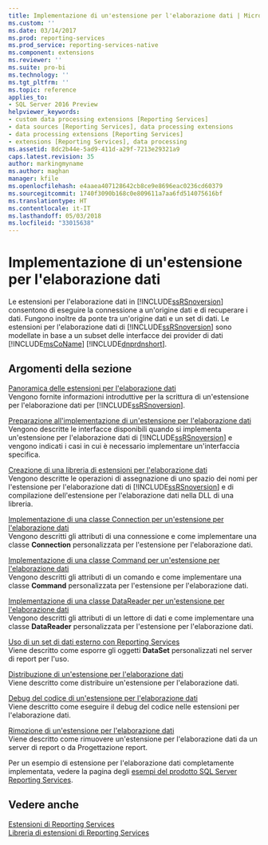 ```yaml
---
title: Implementazione di un'estensione per l'elaborazione dati | Microsoft Docs
ms.custom: ''
ms.date: 03/14/2017
ms.prod: reporting-services
ms.prod_service: reporting-services-native
ms.component: extensions
ms.reviewer: ''
ms.suite: pro-bi
ms.technology: ''
ms.tgt_pltfrm: ''
ms.topic: reference
applies_to:
- SQL Server 2016 Preview
helpviewer_keywords:
- custom data processing extensions [Reporting Services]
- data sources [Reporting Services], data processing extensions
- data processing extensions [Reporting Services]
- extensions [Reporting Services], data processing
ms.assetid: 8dc2b44e-5ad9-411d-a29f-7213e29321a9
caps.latest.revision: 35
author: markingmyname
ms.author: maghan
manager: kfile
ms.openlocfilehash: e4aaea407128642cb8ce9e8696eac0236cd60379
ms.sourcegitcommit: 1740f3090b168c0e809611a7aa6fd514075616bf
ms.translationtype: HT
ms.contentlocale: it-IT
ms.lasthandoff: 05/03/2018
ms.locfileid: "33015638"
---
```

# <a name="implementing-a-data-processing-extension"></a>Implementazione di un'estensione per l'elaborazione dati
  Le estensioni per l'elaborazione dati in [!INCLUDE[ssRSnoversion](../../../includes/ssrsnoversion-md.md)] consentono di eseguire la connessione a un'origine dati e di recuperare i dati. Fungono inoltre da ponte tra un'origine dati e un set di dati. Le estensioni per l'elaborazione dati di [!INCLUDE[ssRSnoversion](../../../includes/ssrsnoversion-md.md)] sono modellate in base a un subset delle interfacce dei provider di dati [!INCLUDE[msCoName](../../../includes/msconame-md.md)] [!INCLUDE[dnprdnshort](../../../includes/dnprdnshort-md.md)].  
  
## <a name="in-this-section"></a>Argomenti della sezione  
 [Panoramica delle estensioni per l'elaborazione dati](../../../reporting-services/extensions/data-processing/data-processing-extensions-overview.md)  
 Vengono fornite informazioni introduttive per la scrittura di un'estensione per l'elaborazione dati per [!INCLUDE[ssRSnoversion](../../../includes/ssrsnoversion-md.md)].  
  
 [Preparazione all'implementazione di un'estensione per l'elaborazione dati](../../../reporting-services/extensions/data-processing/preparing-to-implement-a-data-processing-extension.md)  
 Vengono descritte le interfacce disponibili quando si implementa un'estensione per l'elaborazione dati di [!INCLUDE[ssRSnoversion](../../../includes/ssrsnoversion-md.md)] e vengono indicati i casi in cui è necessario implementare un'interfaccia specifica.  
  
 [Creazione di una libreria di estensioni per l'elaborazione dati](../../../reporting-services/extensions/data-processing/creating-a-data-processing-extension-library.md)  
 Vengono descritte le operazioni di assegnazione di uno spazio dei nomi per l'estensione per l'elaborazione dati di [!INCLUDE[ssRSnoversion](../../../includes/ssrsnoversion-md.md)] e di compilazione dell'estensione per l'elaborazione dati nella DLL di una libreria.  
  
 [Implementazione di una classe Connection per un'estensione per l'elaborazione dati](../../../reporting-services/extensions/data-processing/implementing-a-connection-class-for-a-data-processing-extension.md)  
 Vengono descritti gli attributi di una connessione e come implementare una classe **Connection** personalizzata per l'estensione per l'elaborazione dati.  
  
 [Implementazione di una classe Command per un'estensione per l'elaborazione dati](../../../reporting-services/extensions/data-processing/implementing-a-command-class-for-a-data-processing-extension.md)  
 Vengono descritti gli attributi di un comando e come implementare una classe **Command** personalizzata per l'estensione per l'elaborazione dati.  
  
 [Implementazione di una classe DataReader per un'estensione per l'elaborazione dati](../../../reporting-services/extensions/data-processing/implementing-a-datareader-class-for-a-data-processing-extension.md)  
 Vengono descritti gli attributi di un lettore di dati e come implementare una classe **DataReader** personalizzata per l'estensione per l'elaborazione dati.  
  
 [Uso di un set di dati esterno con Reporting Services](../../../reporting-services/extensions/data-processing/using-an-external-dataset-with-reporting-services.md)  
 Viene descritto come esporre gli oggetti **DataSet** personalizzati nel server di report per l'uso.  
  
 [Distribuzione di un'estensione per l'elaborazione dati](../../../reporting-services/extensions/data-processing/deploying-a-data-processing-extension.md)  
 Viene descritto come distribuire un'estensione per l'elaborazione dati.  
  
 [Debug del codice di un'estensione per l'elaborazione dati](../../../reporting-services/extensions/data-processing/debugging-data-processing-extension-code.md)  
 Viene descritto come eseguire il debug del codice nelle estensioni per l'elaborazione dati.  
  
 [Rimozione di un'estensione per l'elaborazione dati](../../../reporting-services/extensions/data-processing/removing-a-data-processing-extension.md)  
 Viene descritto come rimuovere un'estensione per l'elaborazione dati da un server di report o da Progettazione report.  
  
 Per un esempio di estensione per l'elaborazione dati completamente implementata, vedere la pagina degli [esempi del prodotto SQL Server Reporting Services](http://go.microsoft.com/fwlink/?LinkId=177889).  
  
## <a name="see-also"></a>Vedere anche  
 [Estensioni di Reporting Services](../../../reporting-services/extensions/reporting-services-extensions.md)   
 [Libreria di estensioni di Reporting Services](../../../reporting-services/extensions/reporting-services-extension-library.md)  
  
  
